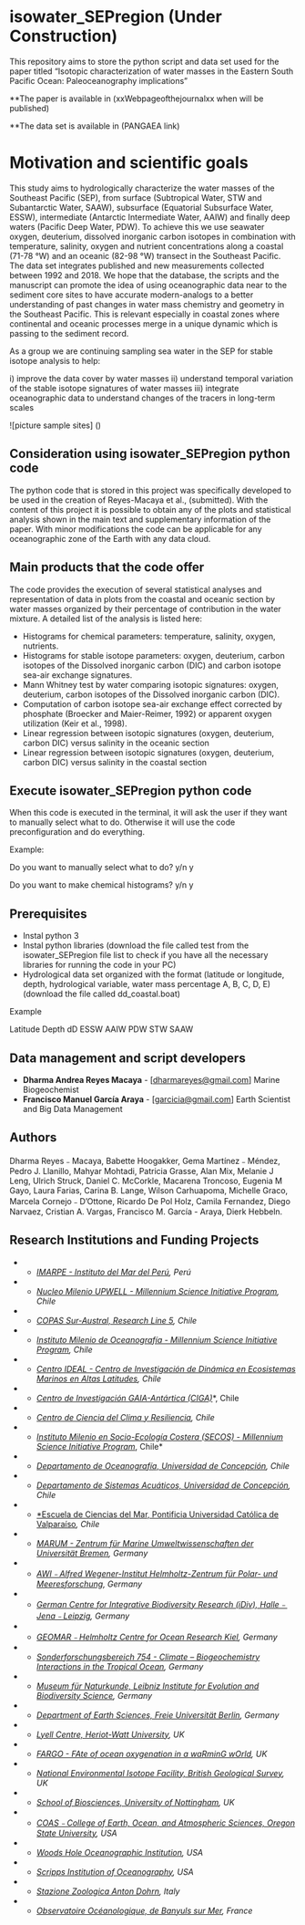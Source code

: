 # isowater_SEPregion (Under Construction) 

This repository aims to store the python script and data set used for the paper titled “Isotopic characterization of water masses in the Eastern South Pacific Ocean: Paleoceanography implications”

**The paper is available in (xxWebpageofthejournalxx when will be published) 

**The data set is available in (PANGAEA link)

# Motivation and scientific goals 

This study aims to hydrologically characterize the water masses of the Southeast Pacific (SEP), from surface (Subtropical Water, STW and Subantarctic Water, SAAW), subsurface (Equatorial Subsurface Water, ESSW), intermediate (Antarctic Intermediate Water, AAIW) and finally deep waters (Pacific Deep Water, PDW).
To achieve this we use seawater oxygen, deuterium, dissolved inorganic carbon isotopes in combination with temperature, salinity, oxygen and nutrient concentrations along a coastal (71-78 °W) and an oceanic (82-98 °W) transect in the Southeast Pacific. 
The data set integrates published and new measurements collected between 1992 and 2018. We hope that the database, the scripts and the manuscript can promote the idea of using oceanographic data near to the sediment core sites to have accurate modern-analogs to a better understanding of past changes in water mass chemistry and geometry in the Southeast Pacific. This is relevant especially in coastal zones where continental and oceanic processes merge in a unique dynamic which is passing to the sediment record. 

As a group we are continuing sampling sea water in the SEP for stable isotope analysis to help: 

i) improve the data cover by water masses 
ii) understand temporal variation of the stable isotope signatures of water masses
iii) integrate oceanographic data to understand changes of the tracers in long-term scales 

![picture sample sites] ()

## Consideration using isowater_SEPregion python code 

The python code that is stored in this project was specifically developed to be used in the creation of Reyes-Macaya et al., (submitted). With the content of this project it is possible to obtain any of the plots and statistical analysis shown in the main text and supplementary information of the paper. With minor modifications the code can be applicable for any oceanographic zone of the Earth with any data cloud. 

## Main products that the code offer 

The code provides the execution of several statistical analyses and representation of data in plots from the coastal and oceanic section by water masses organized by their percentage of contribution in the water mixture. A detailed list of the analysis is listed here: 

- Histograms for chemical parameters: temperature, salinity, oxygen, nutrients. 
- Histograms for stable isotope parameters: oxygen, deuterium, carbon isotopes of the Dissolved inorganic carbon (DIC) and carbon isotope sea-air exchange signatures. 
- Mann Whitney test by water comparing isotopic signatures: oxygen, deuterium, carbon isotopes of the Dissolved inorganic carbon (DIC). 
- Computation of carbon isotope sea-air exchange effect corrected by phosphate (Broecker and Maier-Reimer, 1992) or apparent oxygen utilization (Keir et al., 1998). 
- Linear regression between isotopic signatures (oxygen, deuterium, carbon DIC) versus salinity in the oceanic section
- Linear regression between isotopic signatures (oxygen, deuterium, carbon DIC) versus salinity in the coastal section

## Execute isowater_SEPregion python code

When this code is executed in the terminal, it will ask the user if they want to manually select what to do. Otherwise it will use the code preconfiguration and do everything. 

Example: 

Do you want to manually select what to do? y/n  y

Do you want to make chemical histograms?  y/n  y

## Prerequisites

- Instal python 3 
- Instal python libraries (download the file called test from the isowater_SEPregion file list to check if you have all the necessary libraries for running the code in your PC)
- Hydrological data set organized with the format (latitude or longitude, depth, hydrological variable, water mass percentage A, B, C, D, E) (download the file called dd_coastal.boat)

Example

Latitude	Depth	dD	ESSW	AAIW	PDW	STW	SAAW

## Data management and script developers 

* **Dharma Andrea Reyes Macaya** - [dharmareyes@gmail.com] Marine Biogeochemist 
* **Francisco Manuel García Araya** - [garcicia@gmail.com] Earth Scientist and Big Data Management  

## Authors  

Dharma Reyes﹣Macaya, Babette Hoogakker, Gema Martínez﹣Méndez, Pedro J. Llanillo, Mahyar Mohtadi, Patricia Grasse, Alan Mix, Melanie J Leng, Ulrich Struck, Daniel C. McCorkle, Macarena Troncoso, Eugenia M Gayo, Laura Farias, Carina B. Lange, Wilson Carhuapoma, Michelle Graco, Marcela Cornejo﹣D’Ottone, Ricardo De Pol Holz, Camila Fernandez, Diego Narvaez, Cristian A. Vargas, Francisco M. García - Araya, Dierk Hebbeln. 

## Research Institutions and Funding Projects 

* - [*IMARPE - Instituto del Mar del Perú*](https://www.gob.pe/imarpe)*, Perú*
* - [*Nucleo Milenio UPWELL -  Millennium Science Initiative Program*](http://www.upwell.cl/eng/humboldt-biogeochemistry/)*, Chile*
* - [*COPAS Sur-Austral, Research Line 5*](http://www.sur-austral.cl/)*, Chile*
* - [*Instituto Milenio de Oceanografía - Millennium Science Initiative Program*](https://en.imo-chile.cl/)*, Chile*
* - [*Centro IDEAL - Centro de Investigación de Dinámica en Ecosistemas Marinos en Altas Latitudes*](https://www.centroideal.cl/)*, Chile*
* - [*Centro de Investigación GAIA-Antártica (CIGA)*](http://www.umag.cl/gaiaantartica/?lang=en)*, Chile
* - [*Centro de Ciencia del Clima y Resiliencia*](https://www.cr2.cl/)*, Chile*
* - [*Instituto Milenio en Socio-Ecología Costera (SECOS) - Millennium Science Initiative Program*](https://socioecologiacostera.cl/en/), Chile*
* - [*Departamento de Oceanografía, Universidad de Concepción*](http://oceanografia.udec.cl/)*, Chile*
* - [*Departamento de Sistemas Acuáticos, Universidad de Concepción*](http://www.eula.cl/investigacion/unidad-de-sistemas-acuaticos/)*, Chile*
* - [*Escuela de Ciencias del Mar, Pontificia Universidad Católica de Valparaíso](http://www.cienciasdelmar.pucv.cl/)*, Chile*
* - [*MARUM - Zentrum für Marine Umweltwissenschaften der Universität Bremen*](https://www.marum.de/en/about-us/Marine-Sedimentology/Team-3.html)*, Germany*
* - [*AWI﹣Alfred Wegener-Institut Helmholtz-Zentrum für Polar- und Meeresforschung*](https://www.awi.de/en/)*, Germany*
* - [*German Centre for Integrative Biodiversity Research (iDiv), Halle﹣Jena﹣Leipzig*](https://www.idiv.de/en/index.html)*, Germany*
* - [*GEOMAR﹣Helmholtz Centre for Ocean Research Kiel*](https://www.geomar.de/en/news/article/ocean-circulation-and-climate-dynamics)*, Germany*
* - [*Sonderforschungsbereich 754 - Climate – Biogeochemistry Interactions in the Tropical Ocean*](http://www.sfb754.de)*, Germany*
* - [*Museum für Naturkunde, Leibniz Institute for Evolution and Biodiversity Science*](https://www.leibniz-gemeinschaft.de/en/institutes/leibniz-institutes-all-lists/museum-fuer-naturkunde-leibniz-institute-for-evolution-and-biodiversity-science)*, Germany*
* - [*Department of Earth Sciences, Freie Universität Berlin*](https://www.geo.fu-berlin.de/en/index.html)*, Germany*
* - [*Lyell Centre, Heriot-Watt University*](http://www.lyellcentre.ac.uk/)*, UK*
* - [*FARGO - FAte of ocean oxygenation in a waRminG wOrld*](http://www.lyellcentre.ac.uk/)*, UK*
* - [*National Environmental Isotope Facility, British Geological Survey*](http://www.isotopesuk.org/)*, UK*
* - [*School of Biosciences, University of Nottingham*](https://www.nottingham.ac.uk/biosciences/)*, UK*
* - [*COAS﹣College of Earth, Ocean, and Atmospheric Sciences, Oregon State University*](https://ceoas.oregonstate.edu/)*, USA*
* - [*Woods Hole Oceanographic Institution*](https://www.whoi.edu/)*, USA*
* - [*Scripps Institution of Oceanography*](https://scripps.ucsd.edu/)*, USA*
* - [*Stazione Zoologica Anton Dohrn*](http://www.szn.it/index.php/en/)*, Italy*
* - [*Observatoire Océanologique, de Banyuls sur Mer*](https://www.obs-banyuls.fr/en/)*, France*
